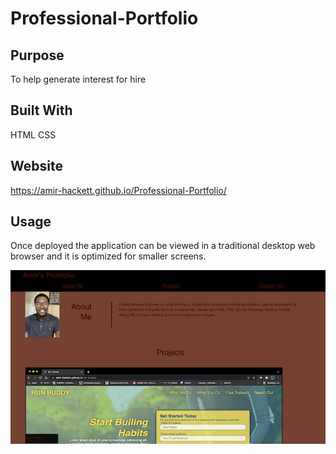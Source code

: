 # Professional-Portfolio

## Purpose
To help generate interest for hire

## Built With
HTML
CSS

## Website
https://amir-hackett.github.io/Professional-Portfolio/

## Usage

Once deployed the application can be viewed in a traditional desktop web browser and it is optimized for smaller screens.

![screenshot of index.html](./assets/images/Screen-Shot%20.png)